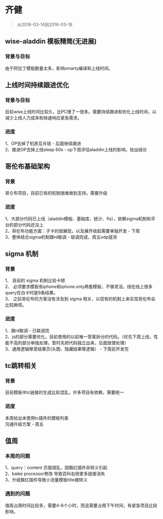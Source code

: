 # 齐健

> 从2016-03-14到2016-03-18


## wise-aladdin 模板精简(无进展)

### 背景与目标

由于阿拉丁模板数量太多，影响smarty编译和上线时间。




## 上线时间持续跟进优化

### 背景与目标

目前wise上线时间比较久，比PC慢了一倍多。需要持续跟进和优化上线时间，以减少上线人力成本和快速响应紧急需求。

### 进度

1、OP去掉了机房互斥锁 - 后面继续跟进    
2、推进OP去掉上线sleep 60s - op下周评估aladdin上线的影响，给出结论    

## 哥伦布基础架构

### 背景

哥仑布项目，目前已有的机制很难做到支持。需要升级

### 进度

1、大部分代码已上线（aladdin模板、基础库、统计、fis），依赖sigma机制和平台的部分代码还没上    
2、哥伦布功能方面：子卡的弱展现，以及展开收起需要单独开发 - 下周    
3、整体结合sigma机制跟rd联调 - 联调完成，周五odp提测


## sigma 机制

### 背景

1、 目前的 sigma 机制比较卡顿    
2、 必须要求模板有iphone和iphone.only两套模板，不够灵活。线在线上很多query在白卡时是9条结果。    
3、 之前哥伦布的方案没有涉及到 sigma 相关，以现有的机制上来实现哥伦布会比较麻烦。    

### 进度

1、跟rd联调 - 已联调完    
2、js的部分需要优化，目前使用的以前唯一答案拆分的代码。（优先下周上线，性能不高的部分单独处理，暂时先把代码独立出来，后面放便处理）    
3、通用逻辑移至结果页(头图、隐藏结果等逻辑） - 下周前开发完

## tc跳转相关

### 背景

目前模板中tc链接的生成比较混乱，许多项目有依赖，需要统一

### 进度

本周给出未使用tc插件的模板列表    
沟通升级方案 - 周五

## 值周

### 本周的问题

1、query：content   页面错乱，因飘红插件非转义引起    
2、baike processor修改   导致百科右侧更多链接消失    
3、升级飘红插件导致小流量模板title被转义    

### 遇到的问题

值周占用时间比较多，需要4-6个小时，而且需要占用下午时间，有紧急项目比较影响。
